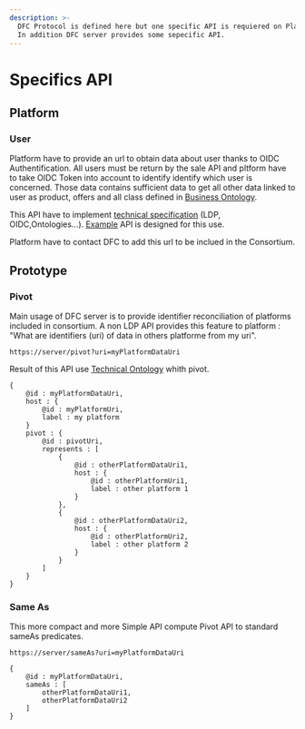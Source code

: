 ```yaml
---
description: >-
  DFC Protocol is defined here but one specific API is requiered on Platform .
  In addition DFC server provides some sepecific API.
---
```


# Specifics API

## Platform

### User

Platform have to provide an url to obtain data about user thanks to OIDC Authentification. All users must be return by the sale API and pltform have to take OIDC Token into account to identify identify which user is concerned.  Those data contains sufficient data to get all other data linked to user as product, offers and all class defined in [Business Ontology](../semantic-specifications/business-ontology.md).

This API have to implement [technical specification](./)  \(LDP, OIDC,Ontologies...\). [Example](../appendixes/practical-examples/version-1.5.1.md) API is designed for this use.

Platform have to contact DFC to add this url to be inclued in the Consortium. 

## Prototype

### Pivot

Main usage of DFC server is to provide identifier reconciliation of platforms included in consortium. A non LDP API provides this feature to platform : "What are identifiers \(uri\) of data in others platforme from my uri".

```text
https://server/pivot?uri=myPlatformDataUri
```

Result of this API use [Technical Ontology](../semantic-specifications/technical-ontology.md) whith pivot. 

```text
{
    @id : myPlatformDataUri,
    host : {
        @id : myPlatformUri,
        label : my platform
    }
    pivot : {
        @id : pivotUri,
        represents : [
            {
                @id : otherPlatformDataUri1,
                host : {
                    @id : otherPlatformUri1,
                    label : other platform 1
                }
            },
            {
                @id : otherPlatformDataUri2,
                host : {
                    @id : otherPlatformUri2,
                    label : other platform 2
                }
            }
        ]
    }
}
```

### Same As

This more compact and more Simple API compute Pivot API to standard sameAs predicates.

```text
https://server/sameAs?uri=myPlatformDataUri
```

```text
{
    @id : myPlatformDataUri,
    sameAs : [
        otherPlatformDataUri1,
        otherPlatformDataUri2
    ]
}
```

